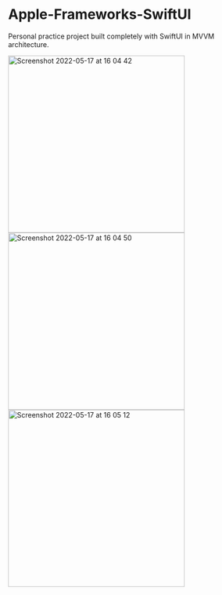 # Apple-Frameworks-SwiftUI

Personal practice project built completely with SwiftUI in MVVM architecture. 

<img width="361" alt="Screenshot 2022-05-17 at 16 04 42" src="https://user-images.githubusercontent.com/64714084/168830693-9bd58623-bad2-46aa-9bf3-9fe8ef203c29.png">
<img width="361" alt="Screenshot 2022-05-17 at 16 04 50" src="https://user-images.githubusercontent.com/64714084/168830713-a83e6e0e-95f7-4a07-9ccf-5aaab004d96e.png">
<img width="361" alt="Screenshot 2022-05-17 at 16 05 12" src="https://user-images.githubusercontent.com/64714084/168830726-84a280c5-44d2-4d17-80a7-c5b196bb9b04.png">
